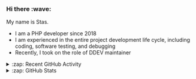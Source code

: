<h3>Hi there :wave:</h3>

My name is Stas.

- I am a PHP developer since 2018
- I am experienced in the entire project development life cycle, including coding, software testing, and debugging
- Recently, I took on the role of DDEV maintainer

<details>
  <summary>:zap: Recent GitHub Activity</summary>

<!--RECENT_ACTIVITY:start-->
1. 💪 Opened PR [#5745](https://github.com/ddev/ddev/pull/5745) in [ddev/ddev](https://github.com/ddev/ddev)<br>
2. ⬆️ Pushed 17 commit(s) to [stasadev/ddev](https://github.com/stasadev/ddev)<br>
3. ⬆️ Pushed 14 commit(s) to [stasadev/ddev](https://github.com/stasadev/ddev)<br>
4. ⬆️ Pushed 1 commit(s) to [ddev/ddev](https://github.com/ddev/ddev)<br>
5. 🎉 Merged PR [#5741](https://github.com/ddev/ddev/pull/5741) in [ddev/ddev](https://github.com/ddev/ddev)<br>
6. ⬆️ Pushed 1 commit(s) to [ddev/ddev](https://github.com/ddev/ddev)<br>
7. 🎉 Merged PR [#5738](https://github.com/ddev/ddev/pull/5738) in [ddev/ddev](https://github.com/ddev/ddev)<br>
8. ⬆️ Pushed 1 commit(s) to [ddev/ddev](https://github.com/ddev/ddev)<br>
9. 🎉 Merged PR [#5733](https://github.com/ddev/ddev/pull/5733) in [ddev/ddev](https://github.com/ddev/ddev)<br>
10. ✔️ Closed issue [#5727](https://github.com/ddev/ddev/issues/5727) in [ddev/ddev](https://github.com/ddev/ddev)<br>
<!--RECENT_ACTIVITY:end-->

</details>

<details>
  <summary>:zap: GitHub Stats</summary>

  <picture>
    <source
      srcset="https://github-readme-stats.vercel.app/api?username=stasadev&show_icons=true&count_private=true&include_all_commits=true&hide_border=true&theme=tokyonight"
      media="(prefers-color-scheme: dark)"
    />
    <source
      srcset="https://github-readme-stats.vercel.app/api?username=stasadev&show_icons=true&count_private=true&include_all_commits=true&hide_border=true"
      media="(prefers-color-scheme: light), (prefers-color-scheme: no-preference)"
    />
    <img src="https://github-readme-stats.vercel.app/api?username=stasadev&show_icons=true&count_private=true&include_all_commits=true&hide_border=true" />
  </picture>

</details>
